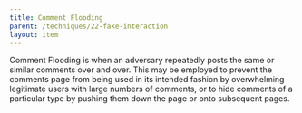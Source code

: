 ```yaml
---
title: Comment Flooding
parent: /techniques/22-fake-interaction
layout: item
---
```


<p>Comment Flooding is when an adversary repeatedly posts the same or similar comments over and over. This may be employed to prevent the comments page from being used in its intended fashion by overwhelming legitimate users with large numbers of comments, or to hide comments of a particular type by pushing them down the page or onto subsequent pages.</p>
